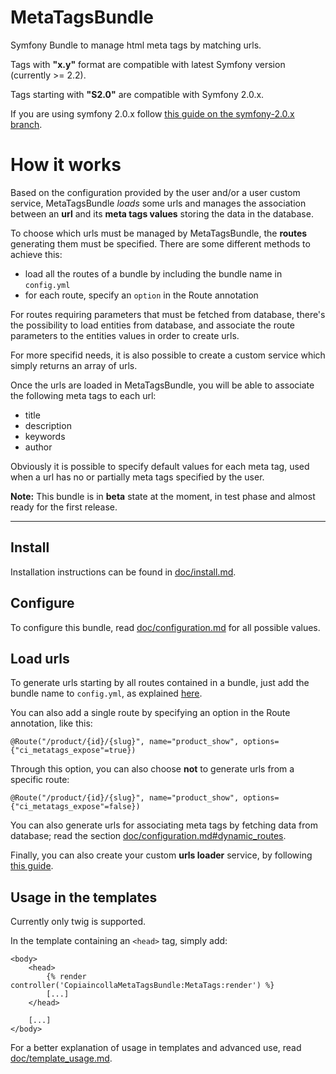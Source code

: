 MetaTagsBundle
==============

Symfony Bundle to manage html meta tags by matching urls.

Tags with __"x.y"__ format are compatible with latest Symfony version (currently >= 2.2). 

Tags starting with __"S2.0"__ are compatible with Symfony 2.0.x.

If you are using symfony 2.0.x follow [this guide on the symfony-2.0.x branch](https://github.com/copiaincolla/MetaTagsBundle/blob/symfony-2.0.x/README.md).

# How it works

Based on the configuration provided by the user and/or a user custom service, MetaTagsBundle _loads_ some urls and manages the association between an __url__ and its __meta tags values__ storing the data in the database.

To choose which urls must be managed by MetaTagsBundle, the __routes__ generating them must be specified. There are some different methods to achieve this:

- load all the routes of a bundle by including the bundle name in `config.yml`
- for each route, specify an `option` in the Route annotation

For routes requiring parameters that must be fetched from database, there's the possibility to load entities from database, and associate the route parameters to the entities values in order to create urls.

For more specifid needs, it is also possible to create a custom service which simply returns an array of urls.

Once the urls are loaded in MetaTagsBundle, you will be able to associate the following meta tags to each url:

- title
- description
- keywords
- author

Obviously it is possible to specify default values for each meta tag, used when a url has no or partially meta tags specified by the user.

__Note:__ This bundle is in __beta__ state at the moment, in test phase and almost ready for the first release.

---

## Install

Installation instructions can be found in [doc/install.md](https://github.com/copiaincolla/MetaTagsBundle/blob/master/Resources/doc/install.md).
    
## Configure

To configure this bundle, read [doc/configuration.md](https://github.com/copiaincolla/MetaTagsBundle/blob/master/Resources/doc/configuration.md) for all possible values.

## Load urls

To generate urls starting by all routes contained in a bundle, just add the bundle name to `config.yml`, as explained [here](https://github.com/copiaincolla/MetaTagsBundle/blob/master/Resources/doc/configuration.md#copiaincolla_meta_tags--urls_loader--exposed_routes).

You can also add a single route by specifying an option in the Route annotation, like this:

```
@Route("/product/{id}/{slug}", name="product_show", options={"ci_metatags_expose"=true})
```

Through this option, you can also choose __not__ to generate urls from a specific route:

```
@Route("/product/{id}/{slug}", name="product_show", options={"ci_metatags_expose"=false})
```

You can also generate urls for associating meta tags by fetching data from database; read the section [doc/configuration.md#dynamic_routes](https://github.com/copiaincolla/MetaTagsBundle/blob/master/Resources/doc/configuration.md#copiaincolla_meta_tags--urls_loader--parameters--dynamic_routes).

Finally, you can also create your custom __urls loader__ service, by following [this guide](https://github.com/copiaincolla/MetaTagsBundle/blob/master/Resources/doc/custom_urls_loader_service.md).


## Usage in the templates

Currently only twig is supported.

In the template containing an `<head>` tag, simply add:

```
<body>
    <head>
        {% render controller('CopiaincollaMetaTagsBundle:MetaTags:render') %}
        [...]
    </head>

    [...]
</body>
```

For a better explanation of usage in templates and advanced use, read [doc/template_usage.md](https://github.com/copiaincolla/MetaTagsBundle/blob/master/Resources/doc/template_usage.md).
